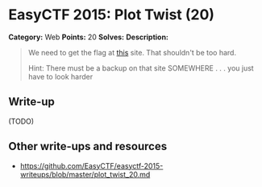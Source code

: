 # EasyCTF 2015: Plot Twist (20)

**Category:** Web
**Points:** 20
**Solves:** 
**Description:**

> We need to get the flag at [this](https://www.easyctf.com/static/problems/plot-twist/index.html) site. That shouldn't be too hard.
> 
> 
> Hint: There must be a backup on that site SOMEWHERE . . . you just have to look harder

## Write-up

(TODO)

## Other write-ups and resources

* <https://github.com/EasyCTF/easyctf-2015-writeups/blob/master/plot_twist_20.md>

